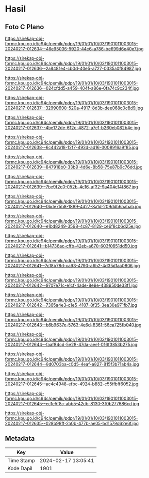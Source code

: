 # Hasil

## Foto C Plano

https://sirekap-obj-formc.kpu.go.id/c94c/pemilu/pdpr/19/01/01/10/03/1901011003015-20240217-012634--46e95036-5920-44c6-a786-be699d6e40e7.jpg

https://sirekap-obj-formc.kpu.go.id/c94c/pemilu/pdpr/19/01/01/10/03/1901011003015-20240217-012636--2a8481e4-cb0d-40e5-a727-0335a0f84987.jpg

https://sirekap-obj-formc.kpu.go.id/c94c/pemilu/pdpr/19/01/01/10/03/1901011003015-20240217-012636--024cfdd5-a459-404f-a86e-0fa74c9c234f.jpg

https://sirekap-obj-formc.kpu.go.id/c94c/pemilu/pdpr/19/01/01/10/03/1901011003015-20240217-012637--32990600-520a-4917-8d3b-dee068c0c8d9.jpg

https://sirekap-obj-formc.kpu.go.id/c94c/pemilu/pdpr/19/01/01/10/03/1901011003015-20240217-012637--4be172de-612c-4872-a7e1-b260eb082b4e.jpg

https://sirekap-obj-formc.kpu.go.id/c94c/pemilu/pdpr/19/01/01/10/03/1901011003015-20240217-012638--6c442a18-12f7-493d-ad16-0008916a9f85.jpg

https://sirekap-obj-formc.kpu.go.id/c94c/pemilu/pdpr/19/01/01/10/03/1901011003015-20240217-012639--847918b0-33b9-4d6e-8b58-75e87b9c76dd.jpg

https://sirekap-obj-formc.kpu.go.id/c94c/pemilu/pdpr/19/01/01/10/03/1901011003015-20240217-012639--7be9f2e0-052b-4c16-af32-9a404e14f867.jpg

https://sirekap-obj-formc.kpu.go.id/c94c/pemilu/pdpr/19/01/01/10/03/1901011003015-20240217-012640--0bde75b8-1889-4d27-8a1d-209ddb6aabab.jpg

https://sirekap-obj-formc.kpu.go.id/c94c/pemilu/pdpr/19/01/01/10/03/1901011003015-20240217-012640--e1bd8249-3598-4c87-8129-ce6f8cb6d25e.jpg

https://sirekap-obj-formc.kpu.go.id/c94c/pemilu/pdpr/19/01/01/10/03/1901011003015-20240217-012641--b14736ac-cffb-42eb-a670-603f0951dd50.jpg

https://sirekap-obj-formc.kpu.go.id/c94c/pemilu/pdpr/19/01/01/10/03/1901011003015-20240217-012641--7c18b78d-ca93-4790-a6b2-4d35d1aa0806.jpg

https://sirekap-obj-formc.kpu.go.id/c94c/pemilu/pdpr/19/01/01/10/03/1901011003015-20240217-012642--9707e71c-e1cf-4ade-8e9e-438950de33f1.jpg

https://sirekap-obj-formc.kpu.go.id/c94c/pemilu/pdpr/19/01/01/10/03/1901011003015-20240217-012642--7365a4e3-c1e5-4107-8f35-3ea30e971fb7.jpg

https://sirekap-obj-formc.kpu.go.id/c94c/pemilu/pdpr/19/01/01/10/03/1901011003015-20240217-012643--b6b9637e-5763-4e6d-8361-56ca725fb040.jpg

https://sirekap-obj-formc.kpu.go.id/c94c/pemilu/pdpr/19/01/01/10/03/1901011003015-20240217-012644--faaf84cd-5e28-47da-aeef-016f3853b275.jpg

https://sirekap-obj-formc.kpu.go.id/c94c/pemilu/pdpr/19/01/01/10/03/1901011003015-20240217-012644--8d0703ba-c0d5-4eaf-a827-815f3b71ab4a.jpg

https://sirekap-obj-formc.kpu.go.id/c94c/pemilu/pdpr/19/01/01/10/03/1901011003015-20240217-012645--ac4c4948-efbc-4924-b882-c55ffbff6052.jpg

https://sirekap-obj-formc.kpu.go.id/c94c/pemilu/pdpr/19/01/01/10/03/1901011003015-20240217-012645--ec1e5f8c-abb5-42db-8130-3f0b277686cd.jpg

https://sirekap-obj-formc.kpu.go.id/c94c/pemilu/pdpr/19/01/01/10/03/1901011003015-20240217-012635--028b98ff-2a0b-477b-ae05-bd1579d62e6f.jpg


## Metadata

| Key        | Value               |
| ---------- | ------------------- |
| Time Stamp | 2024-02-17 13:05:41 |
| Kode Dapil | 1901                |



